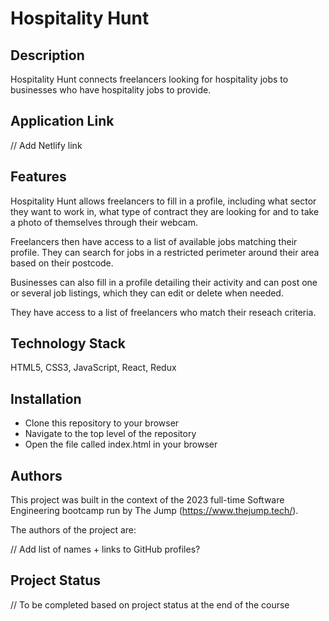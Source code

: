 # Hospitality Hunt

## Description

Hospitality Hunt connects freelancers looking for hospitality jobs to businesses who have hospitality jobs to provide.

## Application Link

// Add Netlify link

## Features

Hospitality Hunt allows freelancers to fill in a profile, including what sector they want to work in, what type of contract they are looking for and to take a photo of themselves through their webcam.

Freelancers then have access to a list of available jobs matching their profile. They can search for jobs in a restricted perimeter around their area based on their postcode.

Businesses can also fill in a profile detailing their activity and can post one or several job listings, which they can edit or delete when needed.

They have access to a list of freelancers who match their reseach criteria.

## Technology Stack

HTML5, CSS3, JavaScript, React, Redux

## Installation

- Clone this repository to your browser
- Navigate to the top level of the repository
- Open the file called index.html in your browser

## Authors

This project was built in the context of the 2023 full-time Software Engineering bootcamp run by The Jump (https://www.thejump.tech/).

The authors of the project are:

// Add list of names + links to GitHub profiles?

## Project Status

// To be completed based on project status at the end of the course
